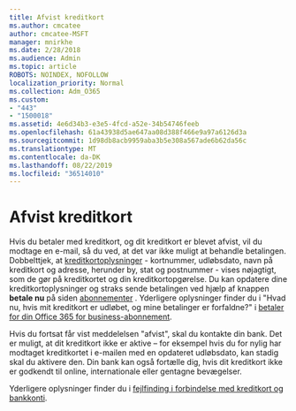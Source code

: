 ```yaml
---
title: Afvist kreditkort
ms.author: cmcatee
author: cmcatee-MSFT
manager: mnirkhe
ms.date: 2/28/2018
ms.audience: Admin
ms.topic: article
ROBOTS: NOINDEX, NOFOLLOW
localization_priority: Normal
ms.collection: Adm_O365
ms.custom:
- "443"
- "1500018"
ms.assetid: 4e6d34b3-e3e5-4fcd-a52e-34b54746feeb
ms.openlocfilehash: 61a43938d5ae647aa08d388f466e9a97a6126d3a
ms.sourcegitcommit: 1d98db8acb9959aba3b5e308a567ade6b62da56c
ms.translationtype: MT
ms.contentlocale: da-DK
ms.lasthandoff: 08/22/2019
ms.locfileid: "36514010"
---
```

# <a name="declined-credit-card"></a>Afvist kreditkort

Hvis du betaler med kreditkort, og dit kreditkort er blevet afvist, vil du modtage en e-mail, så du ved, at det var ikke muligt at behandle betalingen. Dobbelttjek, at [kreditkortoplysninger](https://go.microsoft.com/fwlink/p/?linkid=842054) - kortnummer, udløbsdato, navn på kreditkort og adresse, herunder by, stat og postnummer - vises nøjagtigt, som de gør på kreditkortet og din kreditkortopgørelse. Du kan opdatere dine kreditkortoplysninger og straks sende betalingen ved hjælp af knappen **betale nu** på siden [abonnementer](https://go.microsoft.com/fwlink/p/?linkid=842054) . Yderligere oplysninger finder du i "Hvad nu, hvis mit kreditkort er udløbet, og mine betalinger er forfaldne?" i [betaler for din Office 365 for business-abonnement](https://docs.microsoft.com/office365/admin/subscriptions-and-billing/pay-for-your-subscription#what-if-my-credit-card-was-declined-and-my-payment-is-past-due).
  
Hvis du fortsat får vist meddelelsen "afvist", skal du kontakte din bank. Det er muligt, at dit kreditkort ikke er aktive – for eksempel hvis du for nylig har modtaget kreditkortet i e-mailen med en opdateret udløbsdato, kan stadig skal du aktivere den. Din bank kan også fortælle dig, hvis dit kreditkort ikke er godkendt til online, internationale eller gentagne bevægelser.
  
Yderligere oplysninger finder du i [fejlfinding i forbindelse med kreditkort og bankkonti](https://docs.microsoft.com/office365/admin/subscriptions-and-billing/add-update-or-remove-credit-card-or-bank-account#troubleshooting-credit-cards-and-bank-accounts).